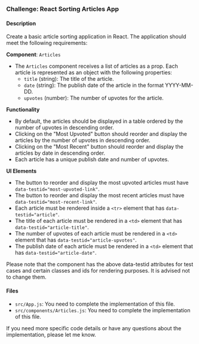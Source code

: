 ### Challenge: React Sorting Articles App

#### Description

Create a basic article sorting application in React. The application should meet the following requirements:

**Component**: `Articles`

- The `Articles` component receives a list of articles as a prop. Each article is represented as an object with the following properties:
  - `title` (string): The title of the article.
  - `date` (string): The publish date of the article in the format YYYY-MM-DD.
  - `upvotes` (number): The number of upvotes for the article.

**Functionality**

- By default, the articles should be displayed in a table ordered by the number of upvotes in descending order.
- Clicking on the "Most Upvoted" button should reorder and display the articles by the number of upvotes in descending order.
- Clicking on the "Most Recent" button should reorder and display the articles by date in descending order.
- Each article has a unique publish date and number of upvotes.

**UI Elements**

- The button to reorder and display the most upvoted articles must have `data-testid="most-upvoted-link"`.
- The button to reorder and display the most recent articles must have `data-testid="most-recent-link"`.
- Each article must be rendered inside a `<tr>` element that has `data-testid="article"`.
- The title of each article must be rendered in a `<td>` element that has `data-testid="article-title"`.
- The number of upvotes of each article must be rendered in a `<td>` element that has `data-testid="article-upvotes"`.
- The publish date of each article must be rendered in a `<td>` element that has `data-testid="article-date"`.

Please note that the component has the above data-testid attributes for test cases and certain classes and ids for rendering purposes. It is advised not to change them.

#### Files

- `src/App.js`: You need to complete the implementation of this file.
- `src/components/Articles.js`: You need to complete the implementation of this file.

If you need more specific code details or have any questions about the implementation, please let me know.
